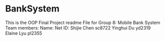 # BankSystem
This is the OOP Final Project readme File for Group 8: Mobile Bank System
Team members:
Name:			Net ID:
Shijie Chen		sc8722
Yinghui Du		yd2319
Elaine Lyu		pl2355
